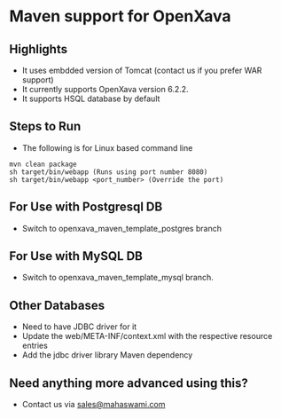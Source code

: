 # Maven support for OpenXava

## Highlights

- It uses embdded version of Tomcat (contact us if you prefer WAR support)
- It currently supports OpenXava version 6.2.2.
- It supports HSQL database by default

## Steps to Run
- The following is for Linux based command line
```
mvn clean package
sh target/bin/webapp (Runs using port number 8080)
sh target/bin/webapp <port_number> (Override the port)
```

## For Use with Postgresql DB

- Switch to openxava_maven_template_postgres branch

## For Use with MySQL DB

- Switch to openxava_maven_template_mysql branch.

## Other Databases

- Need to have JDBC driver for it
- Update the web/META-INF/context.xml with the respective resource entries
- Add the jdbc driver library Maven dependency

## Need anything more advanced using this?

- Contact us via sales@mahaswami.com
